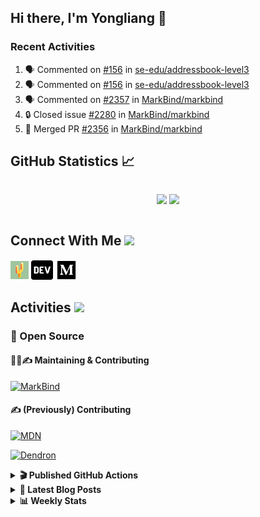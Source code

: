 ## Hi there, I'm Yongliang 👋

### Recent Activities

<!--START_SECTION:activity-->
1. 🗣 Commented on [#156](https://github.com/se-edu/addressbook-level3/pull/156#issuecomment-1705803588) in [se-edu/addressbook-level3](https://github.com/se-edu/addressbook-level3)
2. 🗣 Commented on [#156](https://github.com/se-edu/addressbook-level3/pull/156#issuecomment-1704339891) in [se-edu/addressbook-level3](https://github.com/se-edu/addressbook-level3)
3. 🗣 Commented on [#2357](https://github.com/MarkBind/markbind/pull/2357#issuecomment-1703986988) in [MarkBind/markbind](https://github.com/MarkBind/markbind)
4. 🔒 Closed issue [#2280](https://github.com/MarkBind/markbind/issues/2280) in [MarkBind/markbind](https://github.com/MarkBind/markbind)
5. 🎉 Merged PR [#2356](https://github.com/MarkBind/markbind/pull/2356) in [MarkBind/markbind](https://github.com/MarkBind/markbind)
<!--END_SECTION:activity-->

## GitHub Statistics :chart_with_upwards_trend:
<div align="center">
<div style="display: flex; align-items: center; justify-content: center;">

[![](https://github-readme-stats-tlylt.vercel.app/api?username=tlylt&show_icons=true&theme=tokyonight&hide_border=true&locale=en)](https://github.com/tlylt)
[![](https://github-readme-streak-stats.herokuapp.com/?user=tlylt&theme=tokyonight&hide_border=true)](https://github.com/tlylt)
</div>
</div>

## Connect With Me <img src="https://media.giphy.com/media/2wh5K5yE3ulp3xgYcG/giphy-downsized.gif" width="30">

<a href="https://www.yongliangliu.com/" target="_blank"><img align="center" src="static/site-icon.png" alt="yongliangliu.com" height="29" width="29" /></a>
<a href="https://dev.to/tlylt" target="_blank"><img align="center" src="static/dev-badge.svg" alt="dev.to/tlylt" height="35" width="35" /></a>
<a href="https://tlylt.medium.com" target="_blank"><img align="center" src="static/medium.png" alt="tlylt.medium.com" height="35" width="35" /></a>

## Activities <img src="https://media.giphy.com/media/WUlplcMpOCEmTGBtBW/giphy.gif" width="30">

### 🔭 Open Source

#### 👷‍♂️✍️ Maintaining & Contributing
[![MarkBind](https://github-readme-stats-tlylt.vercel.app/api/pin/?username=markbind&repo=markbind)](https://github.com/MarkBind/markbind)

#### ✍️ (Previously) Contributing
[![MDN](https://github-readme-stats-tlylt.vercel.app/api/pin/?username=mdn&repo=content)](https://github.com/mdn/content/issues?q=is%3Aopen+involves%3A%40me+sort%3Aupdated-desc)

[![Dendron](https://github-readme-stats-tlylt.vercel.app/api/pin/?username=dendronhq&repo=dendron)](https://github.com/dendronhq/dendron/issues?q=is%3Aopen+involves%3A%40me+sort%3Aupdated-desc)

<details>
<summary> <b>🎬 Published GitHub Actions </b> </summary>

[![install-graphviz](https://github-readme-stats-tlylt.vercel.app/api/pin/?username=tlylt&repo=install-graphviz)](https://github.com/tlylt/install-graphviz)

[![reposense-action](https://github-readme-stats-tlylt.vercel.app/api/pin/?username=tlylt&repo=reposense-action)](https://github.com/tlylt/reposense-action)

[![markbin-action](https://github-readme-stats-tlylt.vercel.app/api/pin/?username=markbind&repo=markbind-action)](https://github.com/MarkBind/markbind-action)

</details>

<details>
<summary> <b>📕 Latest Blog Posts</b> </summary>

<!-- BLOG-POST-LIST:START -->
- [Deploy a ChatGPT API Server in no time](https://www.yongliangliu.com/blog/chatgpt-nextjs-server/)
- [Creating a regex-based Markdown parser in TypeScript](https://www.yongliangliu.com/blog/rmark/)
- [Create VSCode Snippets for Markdown Blog Workflows](https://www.yongliangliu.com/blog/vscode-snippets/)
- [Brag Doc 2023](https://www.yongliangliu.com/blog/brag-doc-2023/)
- [My Journey into Open Source](https://www.yongliangliu.com/blog/my-journey-into-open-source/)
<!-- BLOG-POST-LIST:END -->

</details>

<details>
<summary> <b>📊 Weekly Stats</b> </summary>

<!--START_SECTION:waka-->
![Code Time](http://img.shields.io/badge/Code%20Time-1%2C125%20hrs%2050%20mins-blue)

**🐱 My GitHub Data** 

> 📦 654.4 kB Used in GitHub's Storage 
 > 
> 🏆 1,496 Contributions in the Year 2023
 > 
> 🚫 Not Opted to Hire
 > 
> 📜 174 Public Repositories 
 > 
> 🔑 40 Private Repositories 
 > 
**I'm an Early 🐤** 

```text
🌞 Morning                3929 commits        ███████░░░░░░░░░░░░░░░░░░   29.37 % 
🌆 Daytime                3595 commits        ███████░░░░░░░░░░░░░░░░░░   26.87 % 
🌃 Evening                4956 commits        █████████░░░░░░░░░░░░░░░░   37.05 % 
🌙 Night                  898 commits         ██░░░░░░░░░░░░░░░░░░░░░░░   06.71 % 
```
📅 **I'm Most Productive on Wednesday** 

```text
Monday                   1750 commits        ███░░░░░░░░░░░░░░░░░░░░░░   13.08 % 
Tuesday                  1950 commits        ████░░░░░░░░░░░░░░░░░░░░░   14.58 % 
Wednesday                2160 commits        ████░░░░░░░░░░░░░░░░░░░░░   16.15 % 
Thursday                 1676 commits        ███░░░░░░░░░░░░░░░░░░░░░░   12.53 % 
Friday                   1719 commits        ███░░░░░░░░░░░░░░░░░░░░░░   12.85 % 
Saturday                 2046 commits        ████░░░░░░░░░░░░░░░░░░░░░   15.29 % 
Sunday                   2077 commits        ████░░░░░░░░░░░░░░░░░░░░░   15.53 % 
```


📊 **This Week I Spent My Time On** 

```text
🕑︎ Time Zone: Asia/Singapore

💬 Programming Languages: 
Markdown                 1 hr 48 mins        ███████████░░░░░░░░░░░░░░   43.53 % 
TypeScript               1 hr 6 mins         ███████░░░░░░░░░░░░░░░░░░   26.68 % 
JavaScript               46 mins             █████░░░░░░░░░░░░░░░░░░░░   18.44 % 
Python                   10 mins             █░░░░░░░░░░░░░░░░░░░░░░░░   04.10 % 
CSS                      6 mins              █░░░░░░░░░░░░░░░░░░░░░░░░   02.79 % 
```


 Last Updated on 05/09/2023 00:43:44 UTC
<!--END_SECTION:waka-->

</details>
